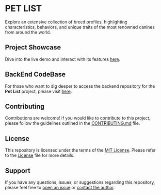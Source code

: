 # PET LIST

Explore an extensive collection of breed profiles, highlighting characteristics, behaviors, and unique traits of the most renowned canines from around the world.

## Project Showcase

Dive into the live demo and interact with its features [here](https://my-pet-list-git-main-wellesleymussolini.vercel.app/).

## BackEnd CodeBase

For those who want to dig deeper to access the backend repository for the **Pet List** project, please visit [here](https://github.com/WellesleyMussolini/pets-api).

## Contributing

Contributions are welcome! If you would like to contribute to this project, please follow the guidelines outlined in the [CONTRIBUTING.md](CONTRIBUTING.md) file.

## License

This repository is licensed under the terms of the [MIT License](LICENSE). Please refer to the [License](/LICENSE) file for more details.

## Support

If you have any questions, issues, or suggestions regarding this repository, please feel free to [open an issue](../../issues) or [contact the author](mailto:iei.muss.dev@gmail.com).
